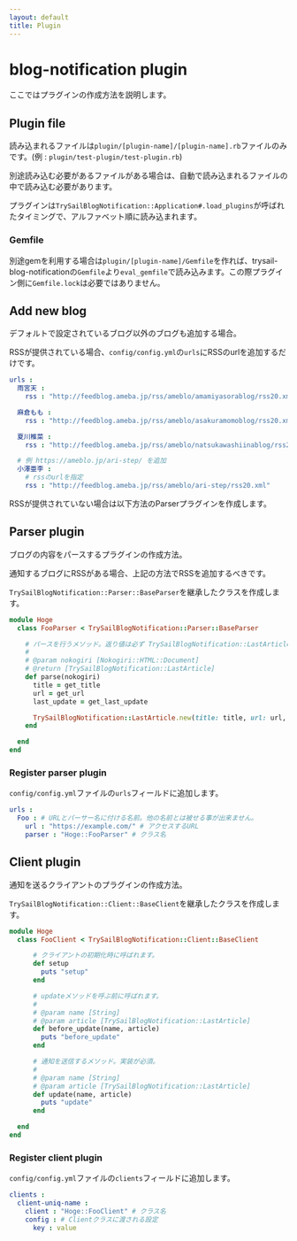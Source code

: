 ```yaml
---
layout: default
title: Plugin
---
```


# blog-notification plugin

ここではプラグインの作成方法を説明します。

## Plugin file

読み込まれるファイルは``plugin/[plugin-name]/[plugin-name].rb``ファイルのみです。(例 : ``plugin/test-plugin/test-plugin.rb``)

別途読み込む必要があるファイルがある場合は、自動で読み込まれるファイルの中で読み込む必要があります。

プラグインは``TrySailBlogNotification::Application#.load_plugins``が呼ばれたタイミングで、アルファベット順に読み込まれます。

### Gemfile

別途gemを利用する場合は``plugin/[plugin-name]/Gemfile``を作れば、trysail-blog-notificationの``Gemfile``より``eval_gemfile``で読み込みます。この際プラグイン側に``Gemfile.lock``は必要ではありません。

## Add new blog

デフォルトで設定されているブログ以外のブログも追加する場合。

RSSが提供されている場合、``config/config.yml``の``urls``にRSSのurlを追加するだけです。

```yaml
urls :
  雨宮天 :
    rss : "http://feedblog.ameba.jp/rss/ameblo/amamiyasorablog/rss20.xml"

  麻倉もも :
    rss : "http://feedblog.ameba.jp/rss/ameblo/asakuramomoblog/rss20.xml"

  夏川椎菜 :
    rss : "http://feedblog.ameba.jp/rss/ameblo/natsukawashiinablog/rss20.xml"

  # 例 https://ameblo.jp/ari-step/ を追加
  小澤亜李 :
    # rssのurlを指定
    rss : "http://feedblog.ameba.jp/rss/ameblo/ari-step/rss20.xml"
```

RSSが提供されていない場合は以下方法のParserプラグインを作成します。

## Parser plugin

ブログの内容をパースするプラグインの作成方法。

通知するブログにRSSがある場合、上記の方法でRSSを追加するべきです。

``TrySailBlogNotification::Parser::BaseParser``を継承したクラスを作成します。

```ruby
module Hoge
  class FooParser < TrySailBlogNotification::Parser::BaseParser

    # パースを行うメソッド。返り値は必ず TrySailBlogNotification::LastArticle のインスタンスである必要があります。
    #
    # @param nokogiri [Nokogiri::HTML::Document]
    # @return [TrySailBlogNotification::LastArticle]
    def parse(nokogiri)
      title = get_title
      url = get_url
      last_update = get_last_update

      TrySailBlogNotification::LastArticle.new(title: title, url: url, last_update: last_update)
    end

  end
end
```

### Register parser plugin

``config/config.yml``ファイルの``urls``フィールドに追加します。

```yaml
urls :
  Foo : # URLとパーサー名に付ける名前。他の名前とは被せる事が出来ません。
    url : "https://example.com/" # アクセスするURL
    parser : "Hoge::FooParser" # クラス名
```

## Client plugin

通知を送るクライアントのプラグインの作成方法。

``TrySailBlogNotification::Client::BaseClient``を継承したクラスを作成します。

```ruby
module Hoge
  class FooClient < TrySailBlogNotification::Client::BaseClient

      # クライアントの初期化時に呼ばれます。
      def setup
        puts "setup"
      end

      # updateメソッドを呼ぶ前に呼ばれます。
      #
      # @param name [String]
      # @param article [TrySailBlogNotification::LastArticle]
      def before_update(name, article)
        puts "before_update"
      end

      # 通知を送信するメソッド。実装が必須。
      #
      # @param name [String]
      # @param article [TrySailBlogNotification::LastArticle]
      def update(name, article)
        puts "update"
      end

  end
end
```

### Register client plugin

``config/config.yml``ファイルの``clients``フィールドに追加します。

```yaml
clients :
  client-uniq-name :
    client : "Hoge::FooClient" # クラス名
    config : # Clientクラスに渡される設定
      key : value
```